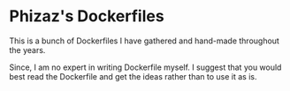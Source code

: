 # Phizaz's Dockerfiles

This is a bunch of Dockerfiles I have gathered and hand-made throughout the years.

Since, I am no expert in writing Dockerfile myself. I suggest that you would best read the Dockerfile and get the ideas rather than to use it as is.
